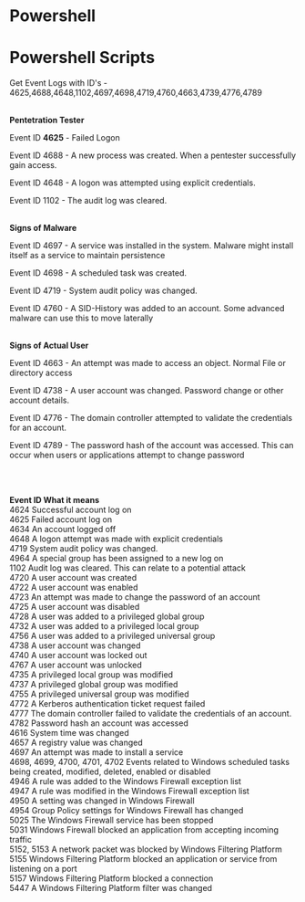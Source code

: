 # Powershell
<h1>Powershell Scripts</h1>

Get Event Logs with ID's - 4625,4688,4648,1102,4697,4698,4719,4760,4663,4739,4776,4789


<br/>
<b>Pentetration Tester</b>

Event ID <b>4625</b> - Failed Logon

Event ID 4688 - A new process was created. When a pentester successfully gain access.

Event ID 4648 - A logon was attempted using explicit credentials. 

Event ID 1102 - The audit log was cleared.


<br/>
<b>Signs of Malware</b>

Event ID 4697 - A service was installed in the system. Malware might install itself as a service to maintain persistence

Event ID 4698 - A scheduled task was created. 

Event ID 4719 - System audit policy was changed. 

Event ID 4760 - A SID-History was added to an account. Some advanced malware can use this to move laterally  

<br>
<b>Signs of Actual User</b>

Event ID 4663 - An attempt was made to access an object. Normal File or directory access

Event ID 4738 - A user account was changed. Password change or other account details.

Event ID 4776 - The domain controller attempted to validate the credentials for an account.

Event ID 4789 - The password hash of the account was accessed. This can occur when users or applications attempt to change password

<br>
<br>


<b>Event ID	What it means</b></br>
4624	Successful account log on</br>
4625	Failed account log on</br>
4634	An account logged off</br>
4648	A logon attempt was made with explicit credentials</br>
4719	System audit policy was changed.</br>
4964	A special group has been assigned to a new log on</br>
1102	Audit log was cleared. This can relate to a potential attack</br>
4720	A user account was created</br>
4722	A user account was enabled</br>
4723	An attempt was made to change the password of an account</br>
4725	A user account was disabled</br>
4728	A user was added to a privileged global group</br>
4732	A user was added to a privileged local group</br>
4756	A user was added to a privileged universal group</br>
4738	A user account was changed</br>
4740	A user account was locked out</br>
4767	A user account was unlocked</br>
4735	A privileged local group was modified</br>
4737	A privileged global group was modified</br>
4755	A privileged universal group was modified</br>
4772	A Kerberos authentication ticket request failed</br>
4777	The domain controller failed to validate the credentials of an account.</br>
4782	Password hash an account was accessed</br>
4616	System time was changed</br>
4657	A registry value was changed</br>
4697	An attempt was made to install a service</br>
4698, 4699, 4700, 4701, 4702	Events related to Windows scheduled tasks being created, modified, deleted, enabled or disabled</br>
4946	A rule was added to the Windows Firewall exception list</br>
4947	A rule was modified in the Windows Firewall exception list</br>
4950	A setting was changed in Windows Firewall</br>
4954	Group Policy settings for Windows Firewall has changed</br>
5025	The Windows Firewall service has been stopped</br>
5031	Windows Firewall blocked an application from accepting incoming traffic</br>
5152, 5153	A network packet was blocked by Windows Filtering Platform</br>
5155	Windows Filtering Platform blocked an application or service from listening on a port</br>
5157	Windows Filtering Platform blocked a connection</br>
5447	A Windows Filtering Platform filter was changed</br>
